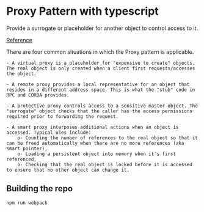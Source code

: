 # Proxy Pattern with typescript

Provide a surrogate or placeholder for another object to control access to it. 

[Reference](https://sourcemaking.com/design_patterns/proxy)

There are four common situations in which the Proxy pattern is applicable.

    - A virtual proxy is a placeholder for "expensive to create" objects. The real object is only created when a client first requests/accesses the object.
    
    - A remote proxy provides a local representative for an object that resides in a different address space. This is what the "stub" code in RPC and CORBA provides.
    
    - A protective proxy controls access to a sensitive master object. The "surrogate" object checks that the caller has the access permissions required prior to forwarding the request.
    
    - A smart proxy interposes additional actions when an object is accessed. Typical uses include:
        o- Counting the number of references to the real object so that it can be freed automatically when there are no more references (aka smart pointer),
        o- Loading a persistent object into memory when it's first referenced,
        o- Checking that the real object is locked before it is accessed to ensure that no other object can change it.


## Building the repo

```sh
npm run webpack
```